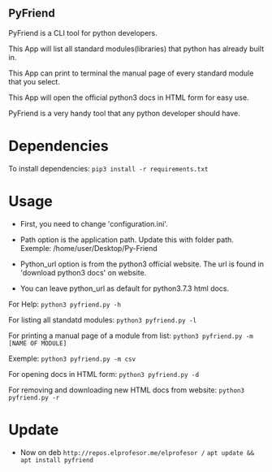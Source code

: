 ## PyFriend

PyFriend is a CLI tool for python developers.

This App will list all standard modules(libraries) that python has already built in.

This App can print to terminal the manual page of every standard module that you select.

This App will open the official python3 docs in HTML form for easy use.

PyFriend is a very handy tool that any python developer should have.

# Dependencies

To install dependencies: ```pip3 install -r requirements.txt```

# Usage

- First, you need to change 'configuration.ini'.

- Path option is the application path. Update this with folder path. Exemple: /home/user/Desktop/Py-Friend

- Python_url option is from the python3 official website. The url is found in 'download python3 docs' on website.

- You can leave python_url as default for python3.7.3 html docs.

For Help: ```python3 pyfriend.py -h```

For listing all standatd modules: ```python3 pyfriend.py -l```

For printing a manual page of a module from list: ```python3 pyfriend.py -m [NAME OF MODULE]```

Exemple: ```python3 pyfriend.py -m csv```

For opening docs in HTML form: ```python3 pyfriend.py -d```

For removing and downloading new HTML docs from website: ```python3 pyfriend.py -r```

# Update

 - Now on deb ```http://repos.elprofesor.me/elprofesor /```
```apt update && apt install pyfriend```



